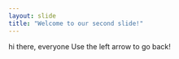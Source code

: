```yaml
---
layout: slide
title: "Welcome to our second slide!"
---
```

hi there, everyone
Use the left arrow to go back!
